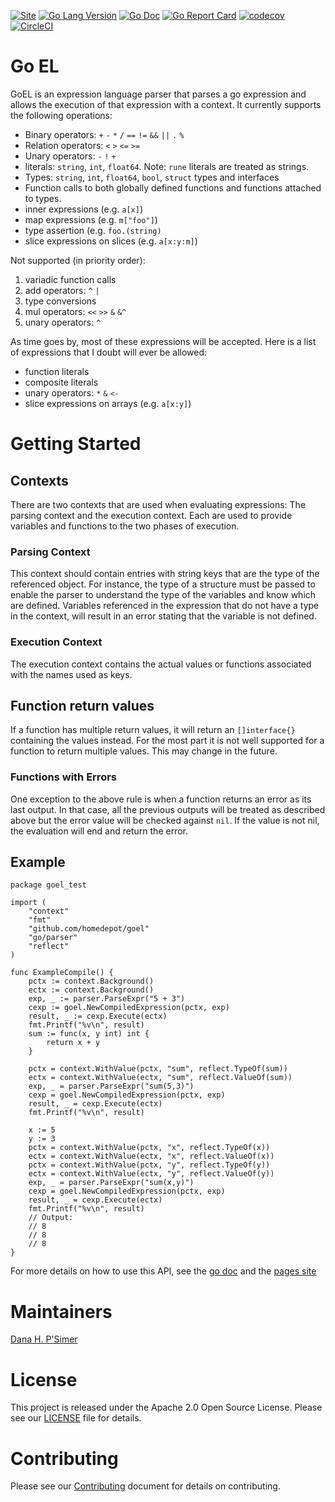
[![Site](https://img.shields.io/badge/goel-site-blue.svg?style=plastic)](https://homedepot.github.io/goel/)
[![Go Lang Version](https://img.shields.io/badge/go-1.12-00ADD8.svg?style=plastic)](http://golang.com)
[![Go Doc](https://img.shields.io/badge/godoc-reference-00ADD8.svg?style=plastic)](https://godoc.org/github.com/homedepot/goel)
[![Go Report Card](https://goreportcard.com/badge/github.com/homedepot/goel?style=plastic)](https://goreportcard.com/report/github.com/homedepot/goel)
[![codecov](https://img.shields.io/codecov/c/github/homedepot/goel.svg?style=plastic)](https://codecov.io/gh/homedepot/goel)
[![CircleCI](https://img.shields.io/circleci/project/github/homedepot/goel.svg?style=plastic)](https://circleci.com/gh/homedepot/goel/tree/master)

# Go EL
GoEL is an expression language parser that parses a go expression and
allows the execution of that expression with a context.  It currently
supports the following operations:

* Binary operators: `+` `-` `*` `/` `==` `!=` `&&` `||` `.` `%`
* Relation operators: `<` `>` `<=` `>=` 
* Unary operators: `-` `!` `+` 
* literals: `string`, `int`, `float64`.
  Note: `rune` literals are treated as strings.
* Types: `string`, `int`, `float64`, `bool`, `struct` types and 
  interfaces
* Function calls to both globally defined functions and functions 
  attached to types.
* inner expressions (e.g. `a[x]`)
* map expressions (e.g. `m["foo"]`)
* type assertion (e.g. `foo.(string)`
* slice expressions on slices (e.g. `a[x:y:m]`)

Not supported (in priority order):
1. variadic function calls
1. add operators: `^` `|`
1. type conversions
1. mul operators: `<<` `>>` `&` `&^`
1. unary operators: `^`

As time goes by, most of these expressions will be accepted.  Here is a
list of expressions that I doubt will ever be allowed:

* function literals
* composite literals
* unary operators: `*` `&` `<-`
* slice expressions on arrays (e.g. `a[x:y]`)

# Getting Started

## Contexts
There are two contexts that are used when evaluating expressions: The
parsing context and the execution context.  Each are used to provide
variables and functions to the two phases of execution.

### Parsing Context
This context should contain entries with string keys that are the type
of the referenced object.  For instance, the type of a structure must be
passed to enable the parser to understand the type of the variables and
know which are defined.  Variables referenced in the expression that do
not have a type in the context, will result in an error stating that the
variable is not defined.

### Execution Context
The execution context contains the actual values or functions associated
with the names used as keys.

## Function return values
If a function has multiple return values, it will return an 
`[]interface{}` containing the values instead.  For the most part it is
not well supported for a function to return multiple values.  This may
change in the future.

### Functions with Errors
One exception to the above rule is when a function returns an error as
its last output.  In that case, all the previous outputs will be treated
as described above but the error value will be checked against `nil`. If
the value is not nil, the evaluation will end and return the error.

## Example

```golang
package goel_test

import (
	"context"
	"fmt"
	"github.com/homedepot/goel"
	"go/parser"
	"reflect"
)

func ExampleCompile() {
	pctx := context.Background()
	ectx := context.Background()
	exp, _ := parser.ParseExpr("5 + 3")
	cexp := goel.NewCompiledExpression(pctx, exp)
	result, _ := cexp.Execute(ectx)
	fmt.Printf("%v\n", result)
	sum := func(x, y int) int {
		return x + y
	}

	pctx = context.WithValue(pctx, "sum", reflect.TypeOf(sum))
	ectx = context.WithValue(ectx, "sum", reflect.ValueOf(sum))
	exp, _ = parser.ParseExpr("sum(5,3)")
	cexp = goel.NewCompiledExpression(pctx, exp)
	result, _ = cexp.Execute(ectx)
	fmt.Printf("%v\n", result)

	x := 5
	y := 3
	pctx = context.WithValue(pctx, "x", reflect.TypeOf(x))
	ectx = context.WithValue(ectx, "x", reflect.ValueOf(x))
	pctx = context.WithValue(pctx, "y", reflect.TypeOf(y))
	ectx = context.WithValue(ectx, "y", reflect.ValueOf(y))
	exp, _ = parser.ParseExpr("sum(x,y)")
	cexp = goel.NewCompiledExpression(pctx, exp)
	result, _ = cexp.Execute(ectx)
	fmt.Printf("%v\n", result)
	// Output:
	// 8
	// 8
	// 8
}
```

For more details on how to use this API, see the
[go doc](https://godoc.org/github.com/homedepot/goel) and the
[pages site](https://homedepot.github.io/goel/)

# Maintainers

[Dana H. P'Simer](https://github.com/danapsimer)


# License

This project is released under the Apache 2.0 Open Source License.
Please see our [LICENSE](LICENSE) file for details.

# Contributing

Please see our [Contributing](CONTRIBUTING.md) document for details on
contributing. 